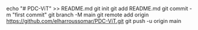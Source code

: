 echo "# PDC-ViT" >> README.md
git init
git add README.md
git commit -m "first commit"
git branch -M main
git remote add origin https://github.com/elharroussomar/PDC-ViT.git
git push -u origin main
